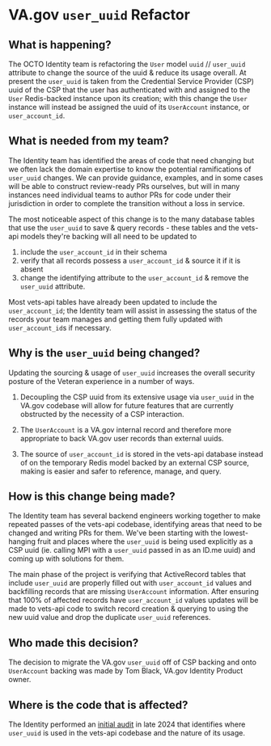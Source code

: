 # VA.gov `user_uuid` Refactor

## What is happening?

The OCTO Identity team is refactoring the `User` model `uuid` // `user_uuid` attribute to change the source of the uuid & reduce its usage overall. At present the `user_uuid` is taken from the Credential Service Provider (CSP) uuid of the CSP that the user has authenticated with and assigned to the `User` Redis-backed instance upon its creation; with this change the `User` instance will instead be assigned the uuid of its `UserAccount` instance, or `user_account_id`.

## What is needed from my team?

The Identity team has identified the areas of code that need changing but we often lack the domain expertise to know the potential ramifications of `user_uuid` changes. We can provide guidance, examples, and in some cases will be able to construct review-ready PRs ourselves, but will in many instances need individual teams to author PRs for code under their jurisdiction in order to complete the transition without a loss in service.

The most noticeable aspect of this change is to the many database tables that use the `user_uuid` to save & query records - these tables and the vets-api models they're backing will all need to be updated to 
1. include the `user_account_id` in their schema
2. verify that all records possess  a `user_account_id` & source it if it is absent
3. change the identifying attribute to the `user_account_id` & remove the `user_uuid` attribute.

Most vets-api tables have already been updated to include the `user_account_id`; the Identity team will assist in assessing the status of the records your team manages and getting them fully updated with `user_account_id`s if necessary.

## Why is the `user_uuid` being changed?

Updating the sourcing & usage of `user_uuid` increases the overall security posture of the Veteran experience in a number of ways.

1. Decoupling the CSP uuid from its extensive usage via `user_uuid` in the VA.gov codebase will allow for future features that are currently obstructed by the necessity of a CSP interaction. 

2. The `UserAccount` is a VA.gov internal record and therefore more appropriate to back VA.gov user records than external uuids.

3. The source of `user_account_id` is stored in the vets-api database instead of on the temporary Redis model backed by an external CSP source, making is easier and safer to reference, manage, and query.

## How is this change being made?

The Identity team has several backend engineers working together to make repeated passes of the vets-api codebase, identifying areas that need to be changed and writing PRs for them. We've been starting with the lowest-hanging fruit and places where the `user_uuid` is being used explicitly as a CSP uuid (ie. calling MPI with a `user_uuid` passed in as an ID.me uuid) and coming up with solutions for them.

The main phase of the project is verifying that ActiveRecord tables that include `user_uuid` are properly filled out with `user_account_id` values and backfilling records that are missing `UserAccount` information. After ensuring that 100% of affected records have `user_account_id` values updates will be made to vets-api code to switch record creation & querying to using the new uuid value and drop the duplicate `user_uuid` references.

## Who made this decision?

The decision to migrate the VA.gov `user_uuid` off of CSP backing and onto `UserAccount` backing was made by Tom Black, VA.gov Identity Product owner.

## Where is the code that is affected?

The Identity performed an [initial audit](./vets_api_csp_uuid_reliance.md) in late 2024 that identifies where `user_uuid` is used in the vets-api codebase and the nature of its usage.
